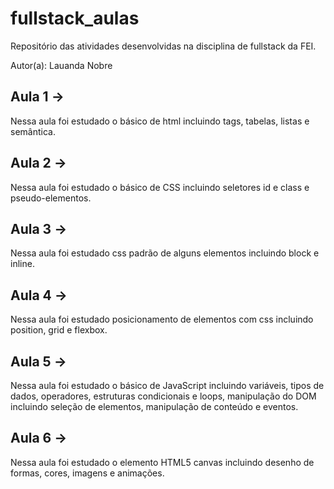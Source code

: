 # fullstack_aulas
Repositório das atividades desenvolvidas na disciplina de fullstack da FEI.

Autor(a): Lauanda Nobre


## Aula 1 ->
Nessa aula foi estudado o básico de html incluindo tags, tabelas, listas e semântica.

## Aula 2 ->
Nessa aula foi estudado o básico de CSS incluindo seletores id e class e pseudo-elementos.

## Aula 3 ->
Nessa aula foi estudado css padrão de alguns elementos incluindo block e inline.

## Aula 4 ->
Nessa aula foi estudado posicionamento de elementos com css incluindo position, grid e flexbox.

## Aula 5 ->
Nessa aula foi estudado o básico de JavaScript incluindo variáveis, tipos de dados, operadores, estruturas condicionais e loops, manipulação do DOM incluindo seleção de elementos, manipulação de conteúdo e eventos.

## Aula 6 ->
Nessa aula foi estudado o elemento HTML5 canvas incluindo desenho de formas, cores, imagens e animações.